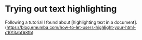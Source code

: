 # Trying out text highlighting

Following a tutorial I found about [highlighting text in a document].(https://blog.emumba.com/how-to-let-users-highlight-your-html-c1013abf68fb)

